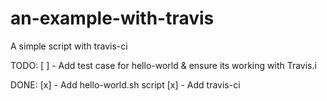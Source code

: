 # an-example-with-travis
A simple script with travis-ci

TODO:
[ ] - Add test case for hello-world & ensure its working with Travis.i

DONE:
[x] - Add hello-world.sh script
[x] - Add travis-ci

